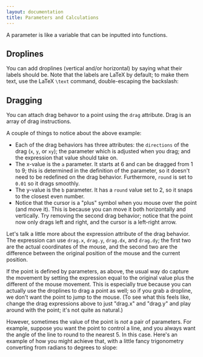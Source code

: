 ```yaml
---
layout: documentation
title: Parameters and Calculations
---
```


A parameter is like a variable that can be inputted into functions.

<div filename="param/simpleParam1" width="500" height="410" class="codePreview"></div>

## Droplines

You can add droplines (vertical and/or horizontal) by saying what their labels should be. Note that the labels are LaTeX by default; to make them text, use the LaTeX `\text` command, double-escaping the backslash:

<div filename="point/simplePoint2" width="500" height="425" class="codePreview"></div>

## Dragging

You can attach drag behavor to a point using the `drag` attribute. Drag is an array of drag instructions.

<div filename="point/dragPoint1" width="500" height="425" class="codePreview"></div>

A couple of things to notice about the above example:
* Each of the drag behaviors has three attributes: the `directions` of the drag (`x`, `y`, or `xy`); the parameter which is adjusted when you drag; and the expression that value should take on.
* The x-value is the `a` parameter. It starts at 6 and can be dragged from 1 to 9; this is determined in the definition of the parameter, so it doesn't need to be redefined on the drag behavior. Furthermore, `round` is set to `0.01` so it drags smoothly.
* The y-value is the `b` parameter. It has a `round` value set to 2, so it snaps to the closest even number.
* Notice that the cursor is a "plus" symbol when you mouse over the point (and move it). This is because you can move it both horizontally and vertically. Try removing the second drag behavior; notice that the point now only drags left and right, and the cursor is a left-right arrow.

Let's talk a little more about the expression attribute of the drag behavior. The expression can use `drag.x`, `drag.y`, `drag.dx`, and `drag.dy`; the first two are the actual coordinates of the mouse, and the second two are the difference between the original position of the mouse and the current position.

If the point is defined by parameters, as above, the usual way do capture the movement by setting the expression equal to the original value plus the different of the mouse movement. This is especially true because you can actually use the droplines to drag a point as well; so if you grab a dropline, we don't want the point to jump to the mouse. (To see what this feels like, change the drag expressions above to just "drag.x" and "drag.y" and play around with the point; it's not quite as natural.)

However, sometimes the value of the point is _not_ a pair of parameters. For example, suppose you want the point to control a line, and you always want the angle of the line to round to the nearest 5. In this case. Here's an example of how you might achieve that, with a little fancy trigonometry converting from radians to degrees to slope:

<div filename="point/dragPoint2" width="500" height="425" class="codePreview"></div>